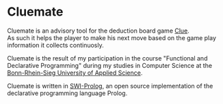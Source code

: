Cluemate
========

Cluemate is an advisory tool for the deduction board game [Clue](http://en.wikipedia.org/wiki/Cluedo).  
As such it helps the player to make his next move based on the
game play information it collects continuosly.

Cluemate is the result of my participation in the course
"Functional and Declarative Programming" during my studies in
Computer Science at the [Bonn-Rhein-Sieg University of Applied Science](http://www.hochschule-bonn-rhein-sieg.de/en/Home.html).

Cluemate is written in [SWI-Prolog](http://www.swi-prolog.org/), an open source implementation of the declarative programming language Prolog.

